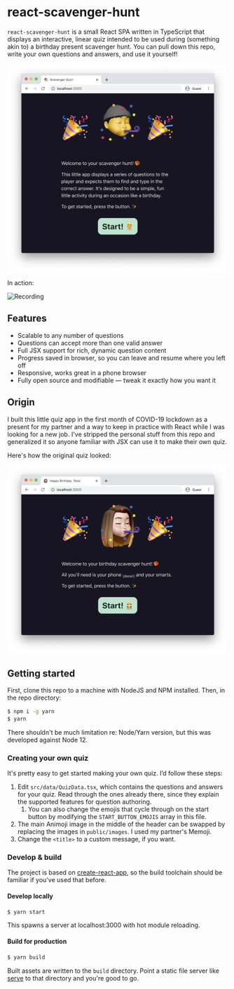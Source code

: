 # react-scavenger-hunt

`react-scavenger-hunt` is a small React SPA written in TypeScript that displays an interactive, linear quiz intended to be used during (something akin to) a birthday present scavenger hunt. You can pull down this repo, write your own questions and answers, and use it yourself!

![Quiz template screenshot](assets/template.png)

In action:

![Recording](assets/animation.small.gif)

## Features

-   Scalable to any number of questions
-   Questions can accept more than one valid answer
-   Full JSX support for rich, dynamic question content
-   Progress saved in browser, so you can leave and resume where you left off
-   Responsive, works great in a phone browser
-   Fully open source and modifiable — tweak it exactly how you want it

## Origin

I built this little quiz app in the first month of COVID-19 lockdown as a present for my partner and a way to keep in practice with React while I was looking for a new job. I've stripped the personal stuff from this repo and generalized it so anyone familiar with JSX can use it to make their own quiz.

Here's how the original quiz looked:

![Original quiz screenshot](assets/original.png)

## Getting started

First, clone this repo to a machine with NodeJS and NPM installed. Then, in the repo directory:

```zsh
$ npm i -g yarn
$ yarn
```

There shouldn't be much limitation re: Node/Yarn version, but this was developed against Node 12.

### Creating your own quiz

It's pretty easy to get started making your own quiz. I’d follow these steps:

1. Edit `src/data/QuizData.tsx`, which contains the questions and answers for your quiz. Read through the ones already there, since they explain the supported features for question authoring.
    1. You can also change the emojis that cycle through on the start button by modifying the `START_BUTTON_EMOJIS` array in this file.
1. The main Animoji image in the middle of the header can be swapped by replacing the images in `public/images`. I used my partner's Memoji.
1. Change the `<title>` to a custom message, if you want.

### Develop & build

The project is based on [create-react-app](https://github.com/facebook/create-react-app), so the build toolchain should be familiar if you've used that before.

#### Develop locally

```zsh
$ yarn start
```

This spawns a server at localhost:3000 with hot module reloading.

#### Build for production

```zsh
$ yarn build
```

Built assets are written to the `build` directory. Point a static file server like [serve](https://github.com/vercel/serve) to that directory and you're good to go.
